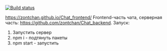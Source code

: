 [![Build status](https://ci.appveyor.com/api/projects/status/ycwoq37dhtpflo8e?svg=true)](https://ci.appveyor.com/project/zontchan/chat-frontend)

https://zontchan.github.io/Chat_frontend/
Frontend-часть чата, серверная часть: https://github.com/zontchan/Chat_backend.
Запуск: 
1. Запустить сервер
2. npm i - подтянуть пакеты
3. npm start - запустить
